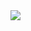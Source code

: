 
<img align="right" src="https://visitor-badge.laobi.icu/badge?page_id=zoubairhouta.zoubairhouta" />


<h1 align="center">
<img src="https://readme-typing-svg.herokuapp.com/?font=Cairo&size=40&center=true&vCenter=true&width=800&height=100&color=f75c7e&background=ffdfba&duration=6000&lines=Hi+There!+👋;I'm+Ahmed+Zoubair+Belhout!;A+passionate+Web+developer+from+Tunisia!+🌶️





</h1>
